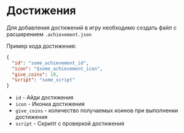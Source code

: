 # Достижения

Для добавления достижений в игру необходимо создать файл с расширением `.achievement.json`

Пример кода достижения:

```json
{
  "id": "some_achievement_id",
  "icon": "$some_achievement_icon",
  "give_coins": 10,
  "script": "some_script"
}
```
* `id` - Айди достижения
* `icon` - Иконка достижения
* `give_coins` - количество получаемых коинов при выполнении достижения
* `script` - Скрипт с проверкой достижения